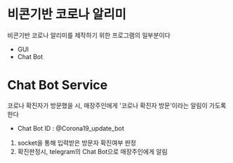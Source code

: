 # 비콘기반 코로나 알리미
비콘기반 코로나 알리미를 제작하기 위한 프로그램의 일부분이다
* GUI
* Chat Bot

# Chat Bot Service
코로나 확진자가 방문했을 시, 매장주인에게 '코로나 확진자 방문'이라는 알림이 가도록 한다
- Chat Bot ID : @Corona19_update_bot
1. socket을 통해 입력받은 방문자 확진여부 판정
2. 확진판정시, telegram의 Chat Bot으로 매장주인에게 알림
